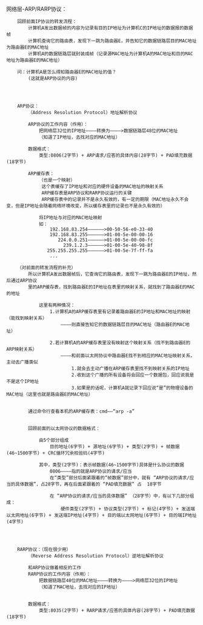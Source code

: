 网络层-ARP/RARP协议：

		回顾前面IP协议的转发流程：
			计算机A发出数据帧的内容为记录有目的IP地址为计算机C的IP地址的数据报的数据帧
			计算机查询它的路由表，发现下一跳为路由器E，并告知它的数据链路层目的MAC地址为路由器E的MAC地址
			计算机A的数据链路层就封装成帧（记录源MAC地址为计算机A的MAC地址和目的MAC地址为路由器E的MAC地址）

		问：计算机A是怎么得知路由器E的MAC地址的值？
			(这就是ARP协议的内容)




		ARP协议：
			（Address Resolution Protocol）地址解析协议

			ARP协议的工作内容（作用）：
				把网络层32位的IP地址————转换为————>数据链路层48位的MAC地址
				（知道了IP地址，去找对应的MAC地址）

			数据格式：
				类型:0806(2字节) + ARP请求/应答的具体内容(28字节) + PAD填充数据(18字节)

			ARP缓存表：
				（也是一个映射）
				 这个表缓存了IP地址和对应的硬件设备的MAC地址的映射关系
				 ARP缓存表是ARP协议和RARP协议运行的关键
				 ARP缓存表中的记录并不是永久有效的，有一定的期限（MAC地址永久不会变，但是IP地址会随着网络环境改变，所以缓存表里的记录也不是永久有效的）

				将IP地址与对应的MAC地址映射
				如：
					192.168.83.254——————>00-50-56-e0-33-40
					192.168.83.255——————>01-00-5e-00-00-16
					   224.0.0.251——————>01-00-5e-00-00-fc
					     239.1.2.3——————>01-00-5e-40-98-8f
				   255.255.255.255——————>01-00-5e-7f-ff-fa
					...

		（对前面的转发流程的补充）
			所以计算机A发出数据帧后，它查询它的路由表，发现下一跳为路由器E的IP地址，然后通过ARP协议
			里的ARP缓存表，找到路由器E的IP地址在表里的映射关系，就找到了路由器E的MAC的地址

				这里有两种情况：
					1.计算机A的ARP缓存表里有记录着路由器E的IP地址和MAC地址的映射（能找到映射关系）
						————则直接告知它的数据链路层目的MAC地址（路由器E的MAC地址）

					2.若计算机A的ARP缓存表里没有映射这个映射关系（找不到路由器E的ARP映射关系）
						————和前面以太网协议中路由器E找不到相应的MAC地址映射关系，主动去广播类似
							1.就会去主动广播在ARP缓存表里找不到映射关系的IP地址
							2.收到这个广播的所有设备将会回应一个数据包，回应说我是不是这个IP地址
							3.如果是的话呢，计算机A就记录下回应说“是”的物理设备的MAC地址（这里也就是路由器E的MAC地址）


			通过命令行查看本机的ARP缓存表：cmd——“arp -a”


			回顾前面的以太网协议的数据格式：

				由5个部分组成
					目的地址(6字节) + 源地址(6字节) + 类型(2字节) + 帧数据(46~1500字节) + CRC循环冗余校验码(4字节)

				其中，类型(2字节)：表示帧数据(46~1500字节)具体是什么协议的数据
					0806————指的就是ARP协议的请求/应当
					在“类型”部分后面紧跟着的“帧数据”部分中，就有 “ARP协议的请求/应当的具体数据”，占28字节，再在后面紧跟着的 “PAD填充数据” 占	18字节

					在 “ARP协议的请求/应当的具体数据” （28字节）中，有以下几部分组成：
						硬件类型(2字节) + 协议类型(2字节) + 标记(4字节) + 发送端以太网地址(6字节) + 发送端IP地址(4字节) + 目的端以太网地址(6字节) + 目的端IP地址(4字节)




		RARP协议：（现在很少用）
			（Reverse Address Resolution Protocol）逆地址解析协议

			和ARP协议做着相反的工作
			RARP协议的工作内容（作用）：
				把数据链路层48位的MAC地址————转换为————>网络层32位的IP地址
				（知道了MAC地址，去找对应的IP地址）


			数据格式：
				类型:8035(2字节) + RARP请求/应答的具体内容(28字节) + PAD填充数据(18字节)